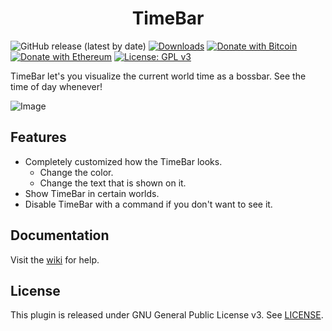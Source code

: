 <h1 align="center">TimeBar</h1>

![GitHub release (latest by date)](https://img.shields.io/github/v/release/hyperdefined/TimeBar) [![Downloads](https://img.shields.io/github/downloads/hyperdefined/TimeBar/total?logo=github)](https://github.com/hyperdefined/TimeBar/releases) [![Donate with Bitcoin](https://en.cryptobadges.io/badge/micro/1F29aNKQzci3ga5LDcHHawYzFPXvELTFoL)](https://en.cryptobadges.io/donate/1F29aNKQzci3ga5LDcHHawYzFPXvELTFoL) [![Donate with Ethereum](https://en.cryptobadges.io/badge/micro/0x0f58B66993a315dbCc102b4276298B5Ff8895F41)](https://en.cryptobadges.io/donate/0x0f58B66993a315dbCc102b4276298B5Ff8895F41) [![License: GPL v3](https://img.shields.io/badge/License-GPLv3-blue.svg)](https://www.gnu.org/licenses/gpl-3.0)

TimeBar let's you visualize the current world time as a bossbar. See the time of day whenever!

![Image](https://raw.githubusercontent.com/hyperdefined/TimeBar/master/example.gif)

## Features
* Completely customized how the TimeBar looks.
  * Change the color.
  * Change the text that is shown on it.  
* Show TimeBar in certain worlds.
* Disable TimeBar with a command if you don't want to see it.

## Documentation
Visit the [wiki](https://github.com/hyperdefined/TimeBar/wiki) for help.

## License
This plugin is released under GNU General Public License v3. See [LICENSE](https://github.com/hyperdefined/TimeBar/blob/master/LICENSE).
